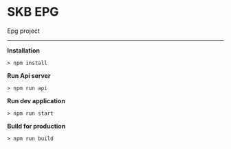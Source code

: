 # SKB EPG

Epg project

---

**Installation**
```
> npm install
```


**Run Api server**
```
> npm run api
```

**Run dev application**
```
> npm run start
```

**Build for production**
```
> npm run build
```
